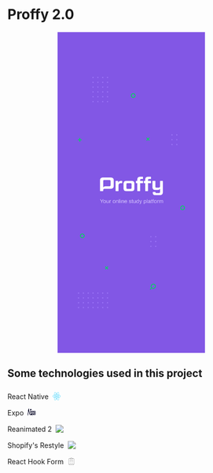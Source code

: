 # Proffy 2.0

<div style="display: flex; align-items: center; justify-content: center">
    <img src="assets/splash.png" width="300" alt="Proffy Splash">
</div>

## Some technologies used in this project

<div style="display: flex; align-items: center; padding-top: 8px;padding-bottom: 8px">
React Native
<img src="assets/readme/react-native-logo.svg" alt="react native" width="16" height="16" style="margin-left: 8px">
</div> 
<div style="display: flex; align-items: center; padding-top: 8px;padding-bottom: 8px">
Expo 
<img src="assets/readme/expo-logo.svg" alt="expo" width="16" height="16" style="margin-left: 8px">
</div> 
<div style="display: flex; align-items: center; padding-top: 8px;padding-bottom: 8px">
Reanimated 2 
<img src="https://camo.githubusercontent.com/050c51b2f9940a24d58bcfb578e123b5f86ba4d22477e5e5a27b985203a7bbd3/68747470733a2f2f6c6f676f2e73776d616e73696f6e2e636f6d2f6c6f676f3f636f6c6f723d77686974652676617269616e743d6465736b746f702677696474683d313530267461673d72656163742d6e61746976652d7265616e696d617465642d676974687562" alt="swm" width="16" height="16" style="margin-left: 8px"></div> 
<div style="display: flex; align-items: center; padding-top: 8px;padding-bottom: 8px">
Shopify's Restyle 
<img src="https://avatars1.githubusercontent.com/u/8085?v=3&amp;s=100" width="16" height="16" alt="shopify" style="margin-left: 8px;"></div> 
<div style="display: flex; align-items: center; padding-top: 8px;padding-bottom: 8px">
React Hook Form 
<img src="assets/readme/react-hook-form-logo.svg" alt="react native" width="16" height="16" style="margin-left: 8px">
</div> 
